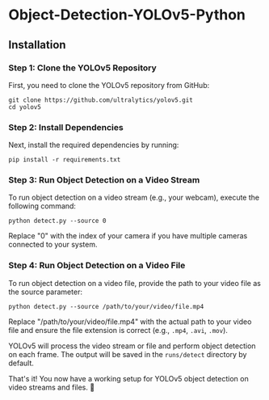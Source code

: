 # Object-Detection-YOLOv5-Python

## Installation

### Step 1: Clone the YOLOv5 Repository
First, you need to clone the YOLOv5 repository from GitHub:
```console
git clone https://github.com/ultralytics/yolov5.git
cd yolov5
```

### Step 2: Install Dependencies
Next, install the required dependencies by running:
```console
pip install -r requirements.txt
```

### Step 3: Run Object Detection on a Video Stream
To run object detection on a video stream (e.g., your webcam), execute the following command:
```console
python detect.py --source 0
```
Replace "0" with the index of your camera if you have multiple cameras connected to your system.

### Step 4: Run Object Detection on a Video File
To run object detection on a video file, provide the path to your video file as the source parameter:
```console
python detect.py --source /path/to/your/video/file.mp4
```
Replace "/path/to/your/video/file.mp4" with the actual path to your video file and ensure the file extension is correct (e.g., `.mp4`, `.avi`, `.mov`).

YOLOv5 will process the video stream or file and perform object detection on each frame. The output will be saved in the `runs/detect` directory by default.

That's it! You now have a working setup for YOLOv5 object detection on video streams and files. 🎉
